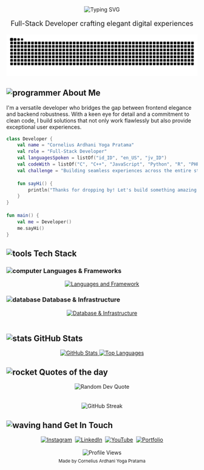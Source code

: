 <div align="center">
  <img src="https://readme-typing-svg.herokuapp.com?font=Inter&weight=800&size=40&duration=3000&pause=1000&color=4F46E5&center=true&vCenter=true&width=600&lines=Hello+there!;I'm+Cornelius+Yoga;Let's+Collaborate!;" alt="Typing SVG" />
  <p style="font-size: 18px;">Full-Stack Developer crafting elegant digital experiences</p>
  <picture>
    <source media="(prefers-color-scheme: dark)" srcset="https://raw.githubusercontent.com/CZY774/CZY774/output/github-contribution-grid-snake-dark.svg">
    <source media="(prefers-color-scheme: light)" srcset="https://raw.githubusercontent.com/CZY774/CZY774/output/github-contribution-grid-snake.svg">
    <img alt="github contribution grid snake animation" src="https://raw.githubusercontent.com/CZY774/CZY774/output/github-contribution-grid-snake.svg">
  </picture>
</div>

## <img src="https://media.giphy.com/media/u2pmTWUi0MXjyrMaVj/giphy.gif" width="25px" alt="programmer"> About Me
I'm a versatile developer who bridges the gap between frontend elegance and backend robustness. With a keen eye for detail and a commitment to clean code, I build solutions that not only work flawlessly but also provide exceptional user experiences.

```kotlin
class Developer {
    val name = "Cornelius Ardhani Yoga Pratama"
    val role = "Full-Stack Developer"
    val languagesSpoken = listOf("id_ID", "en_US", "jv_ID")
    val codeWith = listOf("C", "C++", "JavaScript", "Python", "R", "PHP", "Java", "Kotlin", "TypeScript", "C#", "Dart", "Rust", "Go", "Zig")
    val challenge = "Building seamless experiences across the entire stack"
    
    fun sayHi() {
        println("Thanks for dropping by! Let's build something amazing together.")
    }
}

fun main() {
    val me = Developer()
    me.sayHi()
}
```

## <img src="https://media.giphy.com/media/Day1AgFfMBsrL6BTpF/giphy.gif" width="25px" alt="tools"> Tech Stack
### <img src="https://media.giphy.com/media/j2pOGeGYKe2xCCKwfi/giphy.gif" width="25px" alt="computer"> Languages & Frameworks
<div align="center">
  <a href="#">
    <img src="https://skillicons.dev/icons?i=cpp,c,html,css,js,python,r,php,java,kotlin,ts,cs,bootstrap,laravel,flask,tailwind,spring,react,alpinejs,vue,ktor,svelte,prisma,express,flutter,threejs,nodejs,fastapi,django,materialui,dart,rust,go,zig&perline=8" alt="Languages and Framework" />
  </a>
</div>

### <img src="https://media.giphy.com/media/dMLmQfCO7lCA2gX3tw/giphy.gif" width="25px" alt="database"> Database & Infrastructure
<div align="center">
  <a href="#">
    <img src="https://skillicons.dev/icons?i=sqlite,mysql,mongodb,redis,postgres,firebase,cassandra,gcp,docker,gradle,vite,graphql,grafana&perline=5" alt="Database & Infrastructure" />
  </a>
</div>
<br/>

## <img src="https://media.giphy.com/media/JrXas5ecb4FkwbFpIE/giphy.gif" width="25px" alt="stats"> GitHub Stats
<p align="center">
  <a href="https://github.com/CZY774">
    <img height="180em" src="https://github-readme-stats.vercel.app/api?username=CZY774&show_icons=true&count_private=true&theme=tokyonight&hide_border=true&bg_color=1f1f1f&text_color=ffffff&icon_color=58a6ff&title_color=58a6ff" alt="GitHub Stats"/>
    <img height="180em" src="https://github-readme-stats.vercel.app/api/top-langs/?username=CZY774&langs_count=8&hide=scss,css&layout=compact&theme=tokyonight&hide_border=true&bg_color=1f1f1f&text_color=ffffff&title_color=58a6ff" alt="Top Languages"/>
  </a>
</p>

## <img src="https://media.giphy.com/media/utz68KlKM5LGBVF6HZ/giphy.gif" width="25px" alt="rocket"> Quotes of the day
<div align="center">
  <img src="https://quotes-github-readme.vercel.app/api?type=horizontal&theme=tokyonight" alt="Random Dev Quote" />
</div>
<br/>
<br/>
<div align="center">
  <img src="https://github-readme-streak-stats.herokuapp.com/?user=CZY774&theme=tokyonight&hide_border=true&background=1f1f1f&stroke=58a6ff&ring=58a6ff&fire=58a6ff&currStreakNum=ffffff&sideNums=ffffff&currStreakLabel=58a6ff&sideLabels=58a6ff&dates=ffffff" alt="GitHub Streak" />
</div>

## <img src="https://media.giphy.com/media/hvRJCLFzcasrR4ia7z/giphy.gif" width="25px" alt="waving hand"> Get In Touch
<div align="center">
  <a href="https://www.instagram.com/corneliusyoga" target="_blank"><img src="https://img.shields.io/badge/Instagram-%23E4405F.svg?&style=for-the-badge&logo=instagram&logoColor=white" alt="Instagram"></a>&nbsp;
  <a href="https://www.linkedin.com/in/cornelius-yoga-783b6a291" target="_blank"><img src="https://img.shields.io/badge/LinkedIn-%230077B5.svg?&style=for-the-badge&logo=linkedin&logoColor=white" alt="LinkedIn"></a>&nbsp;
  <a href="https://www.youtube.com/channel/UCj0TlW5vLO6r_Nlwc8oFBpw" target="_blank"><img src="https://img.shields.io/badge/YouTube-%23FF0000.svg?&style=for-the-badge&logo=youtube&logoColor=white" alt="YouTube"></a>&nbsp;
  <a href="https://czy.digital" target="_blank"><img src="https://img.shields.io/badge/Portfolio-%23000000.svg?&style=for-the-badge&logo=react&logoColor=white" alt="Portfolio"></a>
  <br/><br/>
  <img src="https://komarev.com/ghpvc/?username=CZY774&style=flat-square&color=0366D6" alt="Profile Views" />
  <br/>
  <sub>Made by Cornelius Ardhani Yoga Pratama</sub>
</div>
